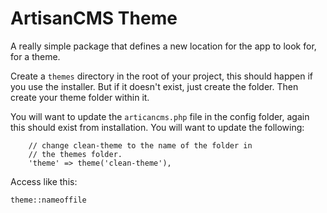 # ArtisanCMS Theme

A really simple package that defines a new location for the app to look for, for a theme.

Create a `themes` directory in the root of your project, this should happen if you use the installer. But if it doesn't exist, just create the folder. Then create your theme folder within it.

You will want to update the `articancms.php` file in the config folder, again this should exist from installation. You will want to update the following:

```
    // change clean-theme to the name of the folder in
    // the themes folder.
    'theme' => theme('clean-theme'),
```

Access like this:
```
theme::nameoffile
